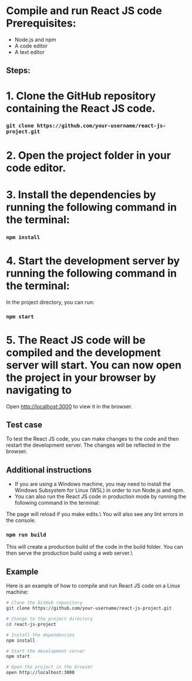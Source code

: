 
# Compile and run React JS code <br/> Prerequisites:
<ul>
    <li>Node.js and npm</li>
    <li>A code editor</li>
    <li>A text editor</li>
</ul>

## Steps:
# 1. Clone the GitHub repository containing the React JS code.
### `git clone https://github.com/your-username/react-js-project.git`
# 2. Open the project folder in your code editor.
# 3. Install the dependencies by running the following command in the terminal:
### `npm install`
# 4. Start the development server by running the following command in the terminal:
In the project directory, you can run:

### `npm start`
# 5. The React JS code will be compiled and the development server will start. You can now open the project in your browser by navigating to
Open [http://localhost:3000](http://localhost:3000) to view it in the browser.

## Test case 
To test the React JS code, you can make changes to the code and then restart the development server. The changes will be reflected in the browser.
## Additional instructions 
<ul>
    <li>If you are using a Windows machine, you may need to install the Windows Subsystem for Linux (WSL) in order to run Node.js and npm.</li>
    <li>You can also run the React JS code in production mode by running the following command in the terminal:</li>
</ul>
The page will reload if you make edits.\
You will also see any lint errors in the console.

### `npm run build`
This will create a production build of the code in the build folder. You can then serve the production build using a web server.\
## Example
Here is an example of how to compile and run React JS code on a Linux machine:
``` bash 
# Clone the GitHub repository
git clone https://github.com/your-username/react-js-project.git

# Change to the project directory
cd react-js-project

# Install the dependencies
npm install

# Start the development server
npm start

# Open the project in the browser
open http://localhost:3000
```